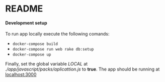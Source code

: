 # README
#### Development setup

To run app locally execute the following comands:

* `docker-compose build`
* `docker-compose run web rake db:setup`
* `docker-compose up`

Finally, set the global variable _LOCAL_ at _./app/javascript/packs/aplicattion.js_ to **true**.
The app should be running at  [localhost:3000](http://localhost:3000)
